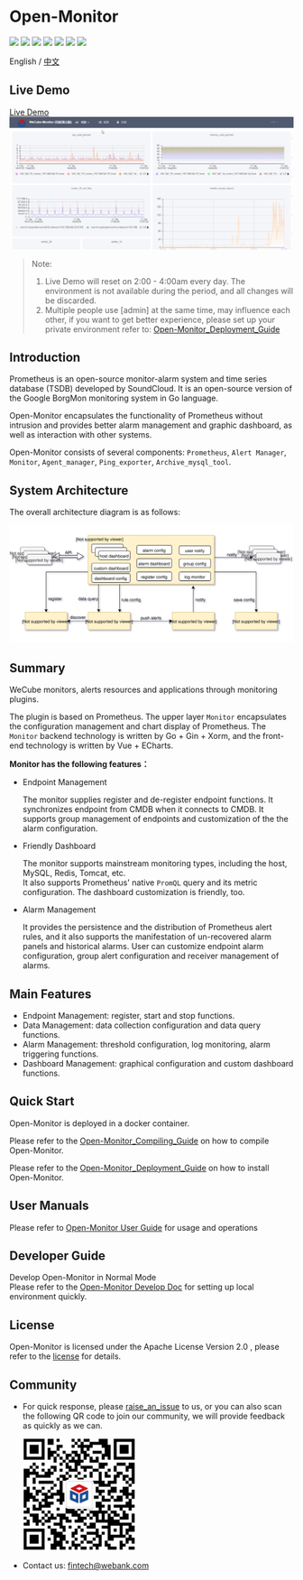 # Open-Monitor

<p align="left">
    <a href="https://opensource.org/licenses/Apache-2.0" alt="License">
        <img src="https://img.shields.io/badge/License-Apache%202.0-blue.svg" /></a>
    <a href="https://github.com/WeBankPartners/open-monitor/tree/v1.0.1" alt="release">
        <img src="https://img.shields.io/github/v/release/WeBankPartners/open-monitor.svg" /></a>
    <a href="#" alt="Code Size">
        <img src="https://img.shields.io/github/languages/code-size/WeBankPartners/open-monitor.svg" /></a>
    <a href="#" alt="Java">
        <img src="https://img.shields.io/badge/language-go-orange.svg" /></a>
    <a href="#" alt="Vue">
        <img src="https://img.shields.io/badge/language-vue-green.svg" /></a>
    <a href="https://github.com/WeBankPartners/open-monitor/graphs/contributors" alt="Contributors">
        <img src="https://img.shields.io/github/contributors/WeBankPartners/open-monitor" /></a>
    <a href="https://github.com/WeBankPartners/open-monitor/pulse" alt="Activity">
        <img src="https://img.shields.io/github/commit-activity/m/WeBankPartners/open-monitor" /></a>
</p>

English / [中文](README.md)

## Live Demo

[Live Demo](http://124.156.108.126:8080/monitor)  
<img src="./wiki/images/wecube-monitor01.gif" />  
> Note:
>  1. Live Demo will reset on 2:00 - 4:00am every day. The environment is not available during the period, and all changes will be discarded.
>  2. Multiple people use [admin] at the same time, may influence each other, if you want to get better experience, please set up your private environment refer to: [Open-Monitor_Deployment_Guide](wiki/install_guide.md)

## Introduction

Prometheus is an open-source monitor-alarm system and time series database (TSDB) developed by SoundCloud. It is an open-source version of the Google BorgMon monitoring system in Go language.

Open-Monitor encapsulates the functionality of Prometheus without intrusion and provides better alarm management and graphic dashboard, as well as interaction with other systems.  

Open-Monitor consists of several components: `Prometheus`, `Alert Manager`, `Monitor`, `Agent_manager`, `Ping_exporter`, `Archive_mysql_tool`.

## System Architecture

The overall architecture diagram is as follows:

![Open-Monitor_Architecture](wiki/images/Architecture.svg)

## Summary

WeCube monitors, alerts resources and applications through monitoring plugins.

The plugin is based on Prometheus. The upper layer `Monitor` encapsulates the configuration management and chart display of Prometheus. The `Monitor` backend technology is written by Go + Gin + Xorm, and the front-end technology is written by Vue + ECharts.

**Monitor has the following features：**

- Endpoint Management

  The monitor supplies register and de-register endpoint functions. It synchronizes endpoint from CMDB when it connects to CMDB. It supports group management of endpoints and customization of the the alarm configuration.

- Friendly Dashboard

  The monitor supports mainstream monitoring types, including the host, MySQL, Redis, Tomcat, etc.  
   It also supports Prometheus' native `PromQL` query and its metric configuration.
  The dashboard customization is friendly, too.

- Alarm Management

  It provides the persistence and the distribution of Prometheus alert rules, and it also supports the manifestation of un-recovered alarm panels and historical alarms.
  User can customize endpoint alarm configuration, group alert configuration and receiver management of alarms.

## Main Features

- Endpoint Management: register, start and stop functions.
- Data Management: data collection configuration and data query functions.
- Alarm Management: threshold configuration, log monitoring, alarm triggering functions.
- Dashboard Management: graphical configuration and custom dashboard functions.

## Quick Start

Open-Monitor is deployed in a docker container.

Please refer to the [Open-Monitor_Compiling_Guide](wiki/compile_guide_new.md) on how to compile Open-Monitor.

Please refer to the [Open-Monitor_Deployment_Guide](wiki/install_guide.md) on how to install Open-Monitor.

## User Manuals

Please refer to [Open-Monitor User Guide](wiki/user_guide.md) for usage and operations

## Developer Guide
Develop Open-Monitor in Normal Mode  
Please refer to the [Open-Monitor Develop Doc](wiki/develop_local_guide.md) for setting up local environment quickly.

## License

Open-Monitor is licensed under the Apache License Version 2.0 , please refer to the [license](LICENSE) for details.

## Community

- For quick response, please [raise_an_issue](https://github.com/WeBankPartners/open-monitor/issues/new/choose) to us, or you can also scan the following QR code to join our community, we will provide feedback as quickly as we can.

	<div align="left">
	<img src="wiki/images/wecube_qr_code.png"  height="200" width="200">
	</div>

* Contact us: fintech@webank.com
